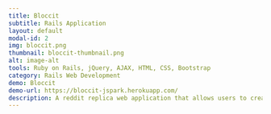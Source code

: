 ```yaml
---
title: Bloccit
subtitle: Rails Application
layout: default
modal-id: 2
img: bloccit.png
thumbnail: bloccit-thumbnail.png
alt: image-alt
tools: Ruby on Rails, jQuery, AJAX, HTML, CSS, Bootstrap 
category: Rails Web Development
demo: Bloccit
demo-url: https://bloccit-jspark.herokuapp.com/
description: A reddit replica web application that allows users to create posts, leave comments, and vote posts up or down. Users can sign up and create an account. Custom made authentication and authorization was used to help understand the power of restricting access to rails controllers. AJAX was used for commenting and voting on posts. Test Driven Development (TDD) was incredibly helpful and useful to test the work. This project was a launching pad and a learning experience to create new and better rails application.
---
```

